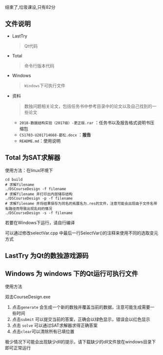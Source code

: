 结束了,垃圾课设,只有82分

## 文件说明
* LastTry
  > Qt代码
* Total
  > 命令行版本代码
* Windows
  > `Windows`下可执行文件
* 资料
  > 数独问题相关论文，包括任务书中参考目录中的论文以及自己找到的一些论文
  - `2018-数据结构实验（2017级）-更正版.rar` ：任务书以及报告格式说明书压缩包
  - `CS1703-U201714668-葛松.docx` ：**报告**
  - `README.md`：使用说明

## Total 为SAT求解器

使用方法：在linux环境下

```shell
cd build
# 求解filename
./DSCourseDesign -f filename
# 求解filename 并打印出内部储存结构
./DSCourseDesign -p -f filename
# 求解filename 并将结果保存为同名的拓展名为.res的文件，注意可能会出现由于文件名带有路径而导致出现乱码的情况
./DSCourseDesign -s -f filename
```

若要在Windows下运行，请自行编译

可以通过修改selectVar.cpp 中最后一行SelectVar()的注释来使用不同的选取变元方式

## LastTry 为Qt的数独游戏源码

## Windows 为 windows 下的Qt运行可执行文件

使用方法

双击CourseDesign.exe

1. 点击`generate` 会生成一个新的数独并覆盖当前的数据，注意可能生成需要一些时间
2. 点击`submit` 可以提交当前的答案，正确会以绿色显示，错误会以红色显示
3. 点击 `solve` 可以通过SAT求解器求得正确答案
4. 点击`clear`可以清除所有已填位置

极少情况下可能会出现缺少dll的提示，请下载缺少的dll文件放在windows目录下即可正常运行